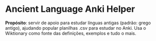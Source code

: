 # Ancient Language Anki Helper

**Propósito**: servir de apoio para estudar línguas antigas (padrão: grego antigo), ajudando popular planilhas .csv para estudar no Anki. Usa o Wiktionary como fonte das definições, exemplos e tudo o mais.